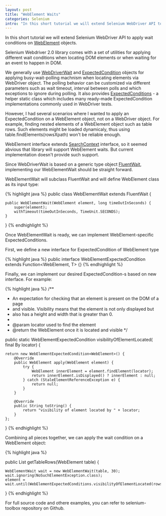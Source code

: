 ```yaml
---
layout: post
title: "WebElement Waits"
categories: Selenium
intro: "In this short tutorial we will extend Selenium WebDriver API to apply wait conditions on WebElement objects. "
---
```


In this short tutorial we will extend Selenium WebDriver API to apply wait conditions on [WebElement](http://google.com) objects. 

Selenium Webdriver 2.0 library comes with a set of utilities for applying different wait conditions when locating DOM elements or when waiting for an event to happen in DOM.

We generally use [WebDriverWait](http://google.com) and [ExpectedCondition](http://google.com) objects for applying busy-wait-polling machnism when locating elements via WebDriver object. The polling behavior can be customized via different parameters such as wait timeout, interval between polls and which exceptions to ignore during polling. It also provides [ExpectedConditions](http://google.com) - a helper static class which includes many ready-made ExpectedCondition implementations commonly used in WebDriver tests. 

However, I had several scenarios where I wanted to apply an ExpectedCondition on a WebElement object, not on a WebDriver object. For example, finding nested elements of a WebElement object such as table rows. Such elements might be loaded dynamicaly, thus using table.findElements(rowsXpath) won't be reliable enough.

WebElement interface extends [SearchContext](http://google.com) interface, so it seemed abvious that library will support WebElement waits. But current implementation doesn't provide such support.

Since WebDriverWait is based on a generic type object [FluentWait](http://google.com), implementing our WebElementWait should be straight forward.

WebElementWait will subclass FluentWait<T> and will define WebElement class as its input type:

{% highlight java %}
public class WebElementWait extends FluentWait<WebElement> {

    public WebElementWait(WebElement element, long timeOutInSeconds) {
        super(element);
        withTimeout(timeOutInSeconds, TimeUnit.SECONDS);
    }

}
{% endhighlight %}

Once WebElementWait is ready, we can implement WebElement-specific ExpectedConditions.

First, we define a new interface for ExpectedCondition of WebElement type

{% highlight java %}
public interface WebElementExpectedCondition<T> extends Function<WebElement, T> {}
{% endhighlight %}

Finally, we can implement our desired ExpectedCondition-s based on new interface. For example:

{% highlight java %}
/**
 * An expectation for checking that an element is present on the DOM of a page
 * and visible. Visibility means that the element is not only displayed but
 * also has a height and width that is greater than 0.
 *
 * @param locator used to find the element
 * @return the WebElement once it is located and visible
 */

public static WebElementExpectedCondition<WebElement> visibilityOfElementLocated(
        final By locator) {

    return new WebElementExpectedCondition<WebElement>() {
        @Override
        public WebElement apply(WebElement element) {
            try {
                WebElement innerElement = element.findElement(locator);
                return innerElement.isDisplayed() ? innerElement : null;
            } catch (StaleElementReferenceException e) {
                return null;
            }
        }

        @Override
        public String toString() {
            return "visibility of element located by " + locator;
        }
    };
}
{% endhighlight %}

Combining all pieces together, we can apply the wait condition on a WebElement object:

{% highlight java %}

public List<WebElement> getTableRows(WebElement table) {

    WebElementWait wait = new WebElementWait(table, 30);
    wait.ignoring(NoSuchElementException.class);
    element = wait.until(WebElementExpectedConditions.visibilityOfElementLocated(rowsXpath));
    
}
{% endhighlight %}

For full source code and othere examples, you can refer to selenium-toolbox repository on Github.

